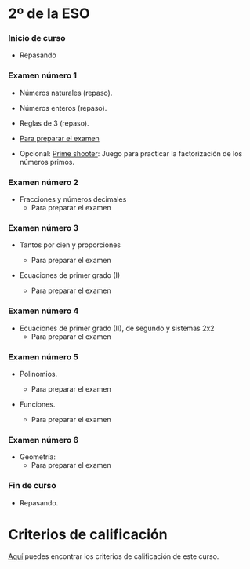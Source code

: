 # 2º de la ESO

### Inicio de curso
* Repasando

### Examen número 1
* Números naturales (repaso).
* Números enteros (repaso).
* Reglas de 3 (repaso).

* [Para preparar el examen](e2_examen01_pe.pdf)

* Opcional:
  [Prime shooter](http://thinkinghard.com/math/integers/PrimeShooter.html):
  Juego para practicar la factorización de los números primos.


### Examen número 2
* Fracciones y números decimales
  + Para preparar el examen

### Examen número 3
* Tantos por cien y proporciones
  + Para preparar el examen

* Ecuaciones de primer grado (I)
  + Para preparar el examen

### Examen número 4
* Ecuaciones de primer grado (II), de segundo y sistemas 2x2
  + Para preparar el examen


### Examen número 5
* Polinomios.
  + Para preparar el examen

* Funciones.
  + Para preparar el examen


### Examen número 6
* Geometría:
  + Para preparar el examen


### Fin de curso
* Repasando.



# Criterios de calificación
[Aquí](../criterios/criterios_calificacion.pdf) puedes encontrar los criterios
de calificación de este curso. 
